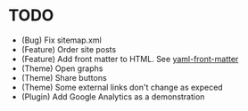 # TODO

* (Bug) Fix sitemap.xml
* (Feature) Order site posts
* (Feature) Add front matter to HTML. See [yaml-front-matter](https://github.com/spatie/yaml-front-matter)
* (Theme) Open graphs
* (Theme) Share buttons
* (Theme) Some external links don't change as expeced
* (Plugin) Add Google Analytics as a demonstration
